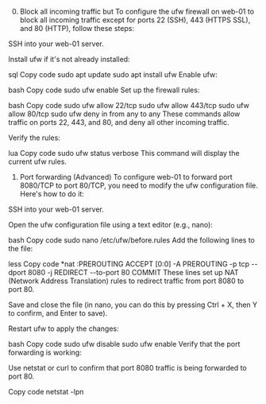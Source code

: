0. Block all incoming traffic but
To configure the ufw firewall on web-01 to block all incoming traffic except for ports 22 (SSH), 443 (HTTPS SSL), and 80 (HTTP), follow these steps:

SSH into your web-01 server.

Install ufw if it's not already installed:

sql
Copy code
sudo apt update
sudo apt install ufw
Enable ufw:

bash
Copy code
sudo ufw enable
Set up the firewall rules:

bash
Copy code
sudo ufw allow 22/tcp
sudo ufw allow 443/tcp
sudo ufw allow 80/tcp
sudo ufw deny in from any to any
These commands allow traffic on ports 22, 443, and 80, and deny all other incoming traffic.

Verify the rules:

lua
Copy code
sudo ufw status verbose
This command will display the current ufw rules.

1. Port forwarding (Advanced)
To configure web-01 to forward port 8080/TCP to port 80/TCP, you need to modify the ufw configuration file. Here's how to do it:

SSH into your web-01 server.

Open the ufw configuration file using a text editor (e.g., nano):

bash
Copy code
sudo nano /etc/ufw/before.rules
Add the following lines to the file:

less
Copy code
*nat
:PREROUTING ACCEPT [0:0]
-A PREROUTING -p tcp --dport 8080 -j REDIRECT --to-port 80
COMMIT
These lines set up NAT (Network Address Translation) rules to redirect traffic from port 8080 to port 80.

Save and close the file (in nano, you can do this by pressing Ctrl + X, then Y to confirm, and Enter to save).

Restart ufw to apply the changes:

bash
Copy code
sudo ufw disable
sudo ufw enable
Verify that the port forwarding is working:

Use netstat or curl to confirm that port 8080 traffic is being forwarded to port 80.

Copy code
netstat -lpn
